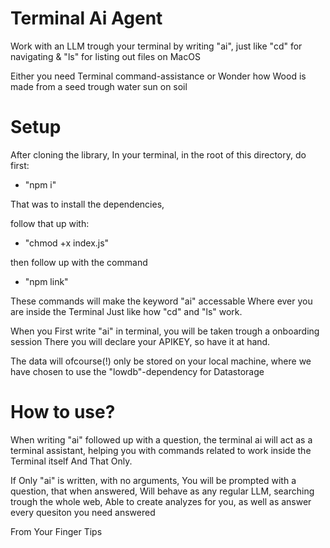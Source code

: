 # Terminal Ai Agent

Work with an LLM trough your terminal by writing "ai", 
just like "cd" for navigating & "ls" for listing out files 
on MacOS

Either you need Terminal command-assistance
or 
Wonder how Wood is made from a seed trough water sun on soil



# Setup

After cloning the library, In your terminal, in the root of this directory, 
do first:
  - "npm i"
    
That was to install the dependencies,

follow that up with:
  - "chmod +x index.js"
    
then follow up with the command
  - "npm link"

    
These commands will make the keyword "ai" accessable
Where ever you are inside the Terminal 
Just like how "cd" and "ls" work.


When you First write "ai" in terminal, you will be taken trough a onboarding session
There you will declare your APIKEY, so have it at hand.

The data will ofcourse(!) only be stored on your local machine,
where we have chosen to use the "lowdb"-dependency for Datastorage


# How to use?

When writing "ai" followed up with a question, the terminal ai will act as a terminal assistant, helping you with commands related to work inside the Terminal itself And That Only.


If Only "ai" is written, with no arguments, 
You will be prompted with a question, that when answered, 
Will behave as any regular LLM, searching trough the whole web, 
Able to create analyzes for you, 
as well as answer every quesiton you need answered 



From Your Finger Tips
